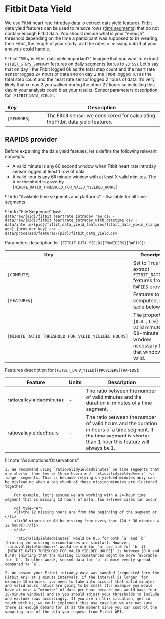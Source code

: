 # Fitbit Data Yield

We use Fitbit heart rate intraday data to extract data yield features. Fitbit data yield features can be used to remove rows ([time segments](../../setup/configuration/#time-segments)) that do not contain enough Fitbit data. You should decide what is your "enough" threshold depending on the time a participant was supposed to be wearing their Fitbit, the length of your study, and the rates of missing data that your analysis could handle.

!!! hint "Why is Fitbit data yield important?"
    Imagine that you want to extract `FITBIT_STEPS_SUMMARY` features on daily segments (`00:00` to `23:59`). Let's say that on day 1 the Fitbit logged 6k as the total step count and the heart rate sensor logged 24 hours of data and on day 2 the Fitbit logged 101 as the total step count and the heart rate sensor logged 2 hours of data. It’s very likely that on day 2 you walked during the other 22 hours so including this day in your analysis could bias your results.
Sensor parameters description for `[FITBIT_DATA_YIELD]`:

|Key&nbsp;&nbsp;&nbsp;&nbsp;&nbsp;&nbsp;&nbsp;&nbsp;&nbsp;&nbsp;&nbsp;&nbsp;&nbsp;&nbsp;&nbsp;&nbsp;&nbsp;&nbsp;&nbsp;          | Description |
|----------------|-----------------------------------------------------------------------------------------------------------------------------------
|`[SENSORS]`| The Fitbit sensor we considered for calculating the Fitbit data yield features.

## RAPIDS provider

Before explaining the data yield features, let's define the following relevant concepts:

- A valid minute is any 60 second window when Fitbit heart rate intraday sensor logged at least 1 row of data
- A valid hour is any 60 minute window with at least X valid minutes. The X or threshold is given by `[MINUTE_RATIO_THRESHOLD_FOR_VALID_YIELDED_HOURS]`

!!! info "Available time segments and platforms"
    - Available for all time segments

!!! info "File Sequence"
    ```bash
    - data/raw/{pid}/fitbit_heartrate_intraday_raw.csv
    - data/raw/{pid}/fitbit_heartrate_intraday_with_datetime.csv
    - data/interim/{pid}/fitbit_data_yield_features/fitbit_data_yield_{language}_{provider_key}.csv
    - data/processed/features/{pid}/fitbit_data_yield.csv
    ```


Parameters description for `[FITBIT_DATA_YIELD][PROVIDERS][RAPIDS]`:

|Key&nbsp;&nbsp;&nbsp;&nbsp;&nbsp;&nbsp;&nbsp;&nbsp;&nbsp;&nbsp;&nbsp;&nbsp;&nbsp;&nbsp;&nbsp;&nbsp;&nbsp;&nbsp;&nbsp;&nbsp;&nbsp;&nbsp;&nbsp;&nbsp;&nbsp;&nbsp;&nbsp;&nbsp;&nbsp;            | Description |
|----------------|-----------------------------------------------------------------------------------------------------------------------------------
|`[COMPUTE]`| Set to `True` to extract `FITBIT_DATA_YIELD` features from the `RAPIDS` provider|
|`[FEATURES]` |  Features to be computed, see table below
|`[MINUTE_RATIO_THRESHOLD_FOR_VALID_YIELDED_HOURS]` | The proportion `[0.0 ,1.0]` of valid minutes in a 60-minute window necessary to flag that window as valid.


Features description for `[FITBIT_DATA_YIELD][PROVIDERS][RAPIDS]`:

|Feature                    |Units      |Description|
|-------------------------- |---------- |---------------------------|
|ratiovalidyieldedminutes   |-          | The ratio between the number of valid minutes and the duration in minutes of a time segment.
|ratiovalidyieldedhours     |-          | The ratio between the number of valid hours and the duration in hours of a time segment. If the time segment is shorter than 1 hour this feature will always be 1.


!!! note "Assumptions/Observations"
    
    1. We recommend using `ratiovalidyieldedminutes` on time segments that are shorter than two or three hours and `ratiovalidyieldedhours` for longer segments. This is because relying on yielded minutes only can be misleading when a big chunk of those missing minutes are clustered together. 
    
        For example, let's assume we are working with a 24-hour time segment that is missing 12 hours of data. Two extreme cases can occur: 

        <ol type="A">
        <li>the 12 missing hours are from the beginning of the segment or </li>
        <li>30 minutes could be missing from every hour (24 * 30 minutes = 12 hours).</li>
        </ol>
        
        `ratiovalidyieldedminutes` would be 0.5 for both `a` and `b` (hinting the missing circumstances are similar). However, `ratiovalidyieldedhours` would be 0.5 for `a` and 1.0 for `b` if `[MINUTE_RATIO_THRESHOLD_FOR_VALID_YIELDED_HOURS]` is between [0.0 and 0.49] (hinting that the missing circumstances might be more favorable for `b`. In other words, sensed data for `b` is more evenly spread compared to `a`.
    
    2. We assume your Fitbit intraday data was sampled (requested form the Fitbit API) at 1 minute intervals, if the interval is longer, for example 15 minutes, you need to take into account that valid minutes and valid hours ratios are going to be small (for example you would have at most 4 “minutes” of data per hour because you would have four 15-minute windows) and so you should adjust your thresholds to include and exclude rows accordingly. If you are in this situation, get in touch with us, we could implement this use case but we are not sure there is enough demand for it at the moment since you can control the sampling rate of the data you request from Fitbit API.

